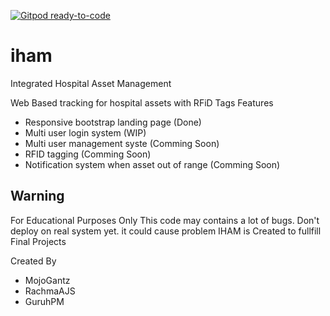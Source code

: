 [![Gitpod ready-to-code](https://img.shields.io/badge/Gitpod-ready--to--code-blue?logo=gitpod)](https://gitpod.io/#https://github.com/PPLite/iham)

# iham
Integrated Hospital Asset Management

Web Based tracking for hospital assets with RFiD Tags
Features
- Responsive bootstrap landing page (Done)
- Multi user login system (WIP)
- Multi user management syste (Comming Soon)
- RFID tagging (Comming Soon)
- Notification system when asset out of range (Comming Soon)

## Warning ##
For Educational Purposes Only
This code may contains a lot of bugs. Don't deploy on real system yet. it could cause problem
IHAM is Created to fullfill Final Projects 


Created By
- MojoGantz
- RachmaAJS
- GuruhPM
